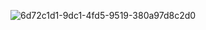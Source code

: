 
![6d72c1d1-9dc1-4fd5-9519-380a97d8c2d0](https://user-images.githubusercontent.com/112776793/191130103-3ba31b92-8741-4252-a817-a1ab8bd55df2.gif)

